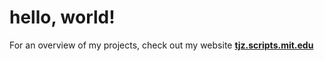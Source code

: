# hello, world!

For an overview of my projects, check out my website **[tjz.scripts.mit.edu](https://tjz.scripts.mit.edu)**
